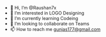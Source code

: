 - 👋 Hi, I’m @Raushan7x
- 👀 I’m interested in LOGO Designing
- 🌱 I’m currently learning Codeing
- 💞️ I’m looking to collaborate on Teams
- 📫 How to reach me gunjas177@gmail.com
  

<!---
Raushan7x/Raushan7x is a ✨ special ✨ repository because its `README.md` (this file) appears on your GitHub profile.
You can click the Preview link to take a look at your changes.
--->
